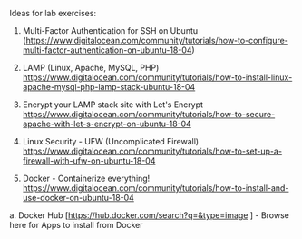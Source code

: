 Ideas for lab exercises:

1. Multi-Factor Authentication for SSH on Ubuntu 
(https://www.digitalocean.com/community/tutorials/how-to-configure-multi-factor-authentication-on-ubuntu-18-04)

2. LAMP (Linux, Apache, MySQL, PHP) 
https://www.digitalocean.com/community/tutorials/how-to-install-linux-apache-mysql-php-lamp-stack-ubuntu-18-04

3. Encrypt your LAMP stack site with Let's Encrypt
https://www.digitalocean.com/community/tutorials/how-to-secure-apache-with-let-s-encrypt-on-ubuntu-18-04

4. Linux Security - UFW (Uncomplicated Firewall) 
https://www.digitalocean.com/community/tutorials/how-to-set-up-a-firewall-with-ufw-on-ubuntu-18-04

5. Docker - Containerize everything!
https://www.digitalocean.com/community/tutorials/how-to-install-and-use-docker-on-ubuntu-18-04

 a. Docker Hub [https://hub.docker.com/search?q=&type=image ] - Browse here for Apps to install from Docker
 
